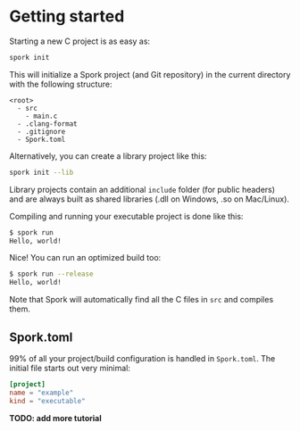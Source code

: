 # Getting started
Starting a new C project is as easy as:
```sh
spork init
```
This will initialize a Spork project (and Git repository) in the current directory with the following structure:
```
<root>
  - src
    - main.c
  - .clang-format
  - .gitignore
  - Spork.toml
```
Alternatively, you can create a library project like this:
```sh
spork init --lib
```
Library projects contain an additional `include` folder (for public headers) and are always built as shared libraries (.dll on Windows, .so on Mac/Linux).

Compiling and running your executable project is done like this:
```sh
$ spork run
Hello, world!
```

Nice! You can run an optimized build too:
```sh
$ spork run --release
Hello, world!
```

Note that Spork will automatically find all the C files in `src` and compiles them.

## Spork.toml
99% of all your project/build configuration is handled in `Spork.toml`. The initial file starts out very minimal:
```toml
[project]
name = "example"
kind = "executable"
```

**TODO: add more tutorial**

